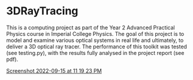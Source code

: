 # 3DRayTracing

This is a computing project as part of the Year 2 Advanced Practical Physics course in Imperial College Physics. The goal of this project is to model and examine various optical systems in real life and ultimately, to deliver a 3D optical ray tracer. The performance of this toolkit was tested (see testing.py), with the results fully analysed in the project report (see pdf).

[Screenshot 2022-09-15 at 11 19 23 PM](https://user-images.githubusercontent.com/97603154/190442683-acfcff65-3ecd-4e98-8785-8900c61f5109.png)
